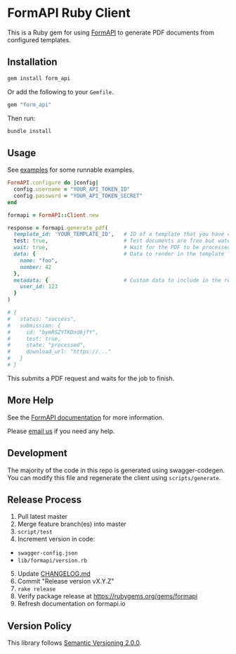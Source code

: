 # FormAPI Ruby Client

This is a Ruby gem for using [FormAPI](https://formapi.io) to generate PDF documents from configured templates.


## Installation

```bash
gem install form_api
```

Or add the following to your `Gemfile`.

```ruby
gem "form_api"
```

Then run:

```bash
bundle install
```


## Usage

See [examples](examples/) for some runnable examples.

```ruby
FormAPI.configure do |config|
  config.username = "YOUR_API_TOKEN_ID"
  config.password = "YOUR_API_TOKEN_SECRET"
end

formapi = FormAPI::Client.new

response = formapi.generate_pdf(
  template_id: 'YOUR_TEMPLATE_ID',   # ID of a template that you have configured
  test: true,                        # Test documents are free but watermarked
  wait: true,                        # Wait for the PDF to be processed   (default: true)
  data: {                            # Data to render in the template
    name: "foo",
    number: 42
  },
  metadata: {                        # Custom data to include in the request, for your own purposes
    user_id: 123
  }
)

# {
#   status: "success",
#   submission: {
#     id: "bymRSZYTKDnd6jfY",
#     test: true,
#     state: "processed",
#     download_url: "https://..."
#   }
# }
```

This submits a PDF request and waits for the job to finish.


## More Help

See the [FormAPI documentation](https://formapi.io/docs) for more information.

Please [email us](mailto:support@formapi.io) if you need any help.


## Development

The majority of the code in this repo is generated using swagger-codegen.
You can modify this file and regenerate the client using `scripts/generate`.


## Release Process

1. Pull latest master
2. Merge feature branch(es) into master
3. `script/test`
4. Increment version in code:
  - `swagger-config.json`
  - `lib/formapi/version.rb`
5. Update [CHANGELOG.md](CHANGELOG.md)
6. Commit "Release version vX.Y.Z"
7. `rake release`
8. Verify package release at https://rubygems.org/gems/formapi
9. Refresh documentation on formapi.io


## Version Policy

This library follows [Semantic Versioning 2.0.0](http://semver.org).
